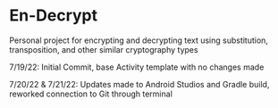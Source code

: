 # En-Decrypt
Personal project for encrypting and decrypting text using substitution, transposition, and other similar cryptography types

7/19/22: Initial Commit, base Activity template with no changes made

7/20/22 & 7/21/22: Updates made to Android Studios and Gradle build, reworked connection to Git through terminal
